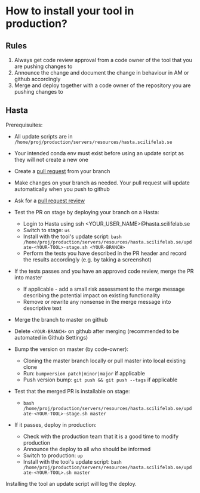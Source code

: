 # How to install your tool in production?

## Rules
1. Always get code review approval from a code owner of the tool that you are pushing changes to
1. Announce the change and document the change in behaviour in AM or github accordingly
1. Merge and deploy together with a code owner of the repository you are pushing changes to

## Hasta
Prerequisuites: 
- All update scripts are in `/home/proj/production/servers/resources/hasta.scilifelab.se`
- Your intended conda env must exist before using an update script as they will not create a new one

- Create a [pull request][pr] from your branch
- Make changes on your branch as needed. Your pull request will update automatically when you push to github
- Ask for a [pull request review][pr-review]
- Test the PR on stage by deploying your branch on a Hasta:
    - Login to Hasta using ssh <YOUR_USER_NAME>@hasta.scilifelab.se
    - Switch to stage: `us`
    - Install with the tool's update script: `bash /home/proj/production/servers/resources/hasta.scilifelab.se/update-<YOUR-TOOL>-stage.sh <YOUR-BRANCH>`
    - Perform the tests you have described in the PR header and record the results accordingly (e.g. by taking a screenshot)
- If the tests passes and you have an approved code review, merge the PR into master
    - If applicable - add a small risk assessment to the merge message describing the potential impact on existing functionality
    - Remove or rewrite any nonsense in the merge message into descriptive text
- Merge the branch to master on github
- Delete `<YOUR-BRANCH>` on github after merging (recommended to be automated in Github Settings)
- Bump the version on master (by code-owner):
    - Cloning the master branch locally or pull master into local existing clone
    - Run: `bumpversion patch|minor|major` if applicable
    - Push version bump: `git push && git push --tags` if applicable
- Test that the merged PR is installable on stage:
    - `bash /home/proj/production/servers/resources/hasta.scilifelab.se/update-<YOUR-TOOL>-stage.sh master`
- If it passes, deploy in production:
    - Check with the production team that it is a good time to modify production
    - Announce the deploy to all who should be informed
    - Switch to production: `up`
    - Install with the tool's update script: `bash /home/proj/production/servers/resources/hasta.scilifelab.se/update-<YOUR-TOOL>.sh master`
    
Installing the tool an update script will log the deploy.

[pr]: ../../github/pr
[pr-review]: ../../github/pr-request
